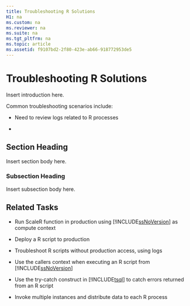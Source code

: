 ```yaml
---
title: Troubleshooting R Solutions
H1: na
ms.custom: na
ms.reviewer: na
ms.suite: na
ms.tgt_pltfrm: na
ms.topic: article
ms.assetid: f9107bd2-2f80-423e-ab66-918772953de5
---
```

# Troubleshooting R Solutions
  Insert introduction here.  
  
 Common troubleshooting scenarios include:  
  
-   Need to review logs related to R processes  
  
-  
  
## Section Heading  
 Insert section body here.  
  
### Subsection Heading  
 Insert subsection body here.  
  
##  <a name="bkmk_RelatedTasks"></a> Related Tasks  
  
-   Run ScaleR function in production using [!INCLUDE[ssNoVersion](../../Token/Other/ssNoVersion_md.md)] as compute context  
  
-   Deploy a R script to production  
  
-   Troubleshoot R scripts without production access, using logs  
  
-   Use the callers context when executing an R script from [!INCLUDE[ssNoVersion](../../Token/Other/ssNoVersion_md.md)]  
  
-   Use the try\-catch construct in [!INCLUDE[tsql](../../Token/Other/tsql_md.md)] to catch errors returned from an R script  
  
-   Invoke multiple instances and distribute data to each R process  
  
  